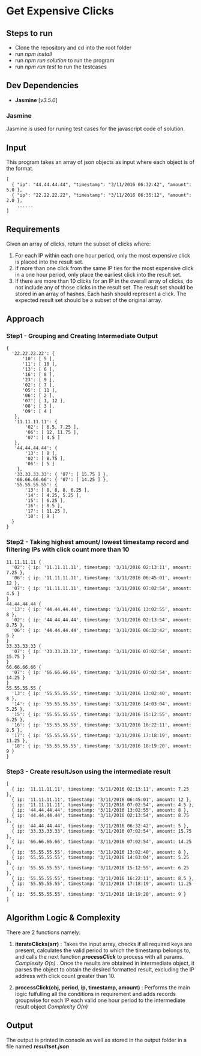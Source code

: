 # Get Expensive Clicks

## Steps to run

- Clone the repository and cd into the root folder
- run _npm install_
- run _npm run solution_ to run the program
- run _npm run test_ to run the testcases

## Dev Dependencies

- **Jasmine** [_v3.5.0_]

### Jasmine

Jasmine is used for runing test cases for the javascript code of solution.

## Input

This program takes an array of json objects as input where each object is of the format.

    [
      { "ip": "44.44.44.44", "timestamp": "3/11/2016 06:32:42", "amount": 5.0 },
      { "ip": "22.22.22.22", "timestamp": "3/11/2016 06:35:12", "amount": 2.0 },
        ......
    ]

## Requirements

Given an array of clicks, return the subset of clicks where:

1. For each IP within each one hour period, only the most expensive click is placed into the result set.
2. If more than one click from the same IP ties for the most expensive click in a one hour period, only place the earliest click into the result set.
3. If there are more than 10 clicks for an IP in the overall array of clicks, do not include any of those clicks in the result set.
   The result set should be stored in an array of hashes. Each hash should represent a click. The expected result set should be a subset of the original array.

## Approach

### Step1 - Grouping and Creating Intermediate Output

    {
      '22.22.22.22': {
          '10': [ 5 ],
          '11': [ 10 ],
          '13': [ 6 ],
          '16': [ 8 ],
          '23': [ 9 ],
          '02': [ 7 ],
          '05': [ 11 ],
          '06': [ 2 ],
          '07': [ 1, 12 ],
          '08': [ 3 ],
          '09': [ 4 ]
       },
       '11.11.11.11': {
           '02': [ 6.5, 7.25 ],
           '06': [ 12, 11.75 ],
           '07': [ 4.5 ]
       },
       '44.44.44.44': {
    	   '13': [ 8 ],
    	   '02': [ 8.75 ],
    	   '06': [ 5 ]
    	},
       '33.33.33.33': { '07': [ 15.75 ] },
       '66.66.66.66': { '07': [ 14.25 ] },
       '55.55.55.55': {
    	   '13': [ 8, 8, 8, 6.25 ],
           '14': [ 4.25, 5.25 ],
           '15': [ 6.25 ],
           '16': [ 8.5 ],
           '17': [ 11.25 ],
           '18': [ 9 ]
      }
    }

### Step2 - Taking highest amount/ lowest timestamp record and filtering IPs with click count more than 10

    11.11.11.11 {
      '02': { ip: '11.11.11.11', timestamp: '3/11/2016 02:13:11', amount: 7.25 },
      '06': { ip: '11.11.11.11', timestamp: '3/11/2016 06:45:01', amount: 12 },
      '07': { ip: '11.11.11.11', timestamp: '3/11/2016 07:02:54', amount: 4.5 }
    }
    44.44.44.44 {
      '13': { ip: '44.44.44.44', timestamp: '3/11/2016 13:02:55', amount: 8 },
      '02': { ip: '44.44.44.44', timestamp: '3/11/2016 02:13:54', amount: 8.75 },
      '06': { ip: '44.44.44.44', timestamp: '3/11/2016 06:32:42', amount: 5 }
    }
    33.33.33.33 {
      '07': { ip: '33.33.33.33', timestamp: '3/11/2016 07:02:54', amount: 15.75 }
    }
    66.66.66.66 {
      '07': { ip: '66.66.66.66', timestamp: '3/11/2016 07:02:54', amount: 14.25 }
    }
    55.55.55.55 {
      '13': { ip: '55.55.55.55', timestamp: '3/11/2016 13:02:40', amount: 8 },
      '14': { ip: '55.55.55.55', timestamp: '3/11/2016 14:03:04', amount: 5.25 },
      '15': { ip: '55.55.55.55', timestamp: '3/11/2016 15:12:55', amount: 6.25 },
      '16': { ip: '55.55.55.55', timestamp: '3/11/2016 16:22:11', amount: 8.5 },
      '17': { ip: '55.55.55.55', timestamp: '3/11/2016 17:18:19', amount: 11.25 },
      '18': { ip: '55.55.55.55', timestamp: '3/11/2016 18:19:20', amount: 9 }
    }

### Step3 - Create resultJson using the intermediate result

    [
      { ip: '11.11.11.11', timestamp: '3/11/2016 02:13:11', amount: 7.25 },
      { ip: '11.11.11.11', timestamp: '3/11/2016 06:45:01', amount: 12 },
      { ip: '11.11.11.11', timestamp: '3/11/2016 07:02:54', amount: 4.5 },
      { ip: '44.44.44.44', timestamp: '3/11/2016 13:02:55', amount: 8 },
      { ip: '44.44.44.44', timestamp: '3/11/2016 02:13:54', amount: 8.75 },
      { ip: '44.44.44.44', timestamp: '3/11/2016 06:32:42', amount: 5 },
      { ip: '33.33.33.33', timestamp: '3/11/2016 07:02:54', amount: 15.75 },
      { ip: '66.66.66.66', timestamp: '3/11/2016 07:02:54', amount: 14.25 },
      { ip: '55.55.55.55', timestamp: '3/11/2016 13:02:40', amount: 8 },
      { ip: '55.55.55.55', timestamp: '3/11/2016 14:03:04', amount: 5.25 },
      { ip: '55.55.55.55', timestamp: '3/11/2016 15:12:55', amount: 6.25 },
      { ip: '55.55.55.55', timestamp: '3/11/2016 16:22:11', amount: 8.5 },
      { ip: '55.55.55.55', timestamp: '3/11/2016 17:18:19', amount: 11.25 },
      { ip: '55.55.55.55', timestamp: '3/11/2016 18:19:20', amount: 9 }
    ]

## Algorithm Logic & Complexity

There are 2 functions namely:

1.  **iterateClicks(arr)** : Takes the input array, checks if all required keys are present, calculates the valid period to which the timestamp belongs to, and calls the next function **_processClick_** to process with all params. _Complexity O(n)_ . Once the results are obtained in intermediate object, it parses the object to obtain the desired formatted result, excluding the IP address with click count greater than 10.

2.  **processClick(obj, period, ip, timestamp, amount)** : Performs the main logic fulfulling all the conditions in requirement and adds records groupwise for each IP each valid one hour period to the intermediate result object _Complexity O(n)_

## Output

The output is printed in console as well as stored in the output folder in a file named **_resultset.json_**
